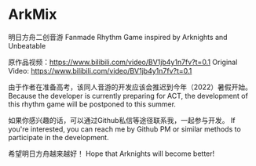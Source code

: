 # ArkMix
明日方舟二创音游
Fanmade Rhythm Game inspired by Arknights and Unbeatable

原作品视频：https://www.bilibili.com/video/BV1jb4y1n7fv?t=0.1
Original Video: https://www.bilibili.com/video/BV1jb4y1n7fv?t=0.1

由于作者在准备高考，该同人音游的开发应该会推迟到今年（2022）暑假开始。
Because the developer is currently preparing for ACT, the development of this rhythm game will be postponed to this summer.

如果你感兴趣的话，可以通过Github私信等途径联系我，一起参与开发。
If you're interested, you can reach me by Github PM or similar methods to participate in the development.

希望明日方舟越来越好！
Hope that Arknights will become better!
